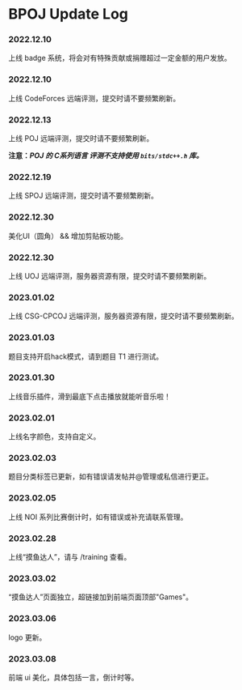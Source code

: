 # BPOJ Update Log

### 2022.12.10 
上线 badge 系统，将会对有特殊贡献或捐赠超过一定金额的用户发放。

### 2022.12.10
上线 CodeForces 远端评测，提交时请不要频繁刷新。

### 2022.12.13
上线 POJ 远端评测，提交时请不要频繁刷新。

**注意：*POJ 的 C系列语言 评测不支持使用 `bits/stdc++.h` 库。***

### 2022.12.19
上线 SPOJ 远端评测，提交时请不要频繁刷新。

### 2022.12.30
美化UI（圆角） && 增加剪贴板功能。

### 2022.12.30
上线 UOJ 远端评测，服务器资源有限，提交时请不要频繁刷新。

### 2023.01.02
上线 CSG-CPCOJ 远端评测，服务器资源有限，提交时请不要频繁刷新。

### 2023.01.03
题目支持开启hack模式，请到题目 T1 进行测试。

### 2023.01.30
上线音乐插件，滑到最底下点击播放就能听音乐啦！

### 2023.02.01
上线名字颜色，支持自定义。

### 2023.02.03
题目分类标签已更新，如有错误请发帖并@管理或私信进行更正。

### 2023.02.05
上线 NOI 系列比赛倒计时，如有错误或补充请联系管理。

### 2023.02.28
上线“摸鱼达人”，请与 /training 查看。

### 2023.03.02
“摸鱼达人”页面独立，超链接加到前端页面顶部"Games"。

### 2023.03.06
logo 更新。

### 2023.03.08
前端 ui 美化，具体包括一言，倒计时等。